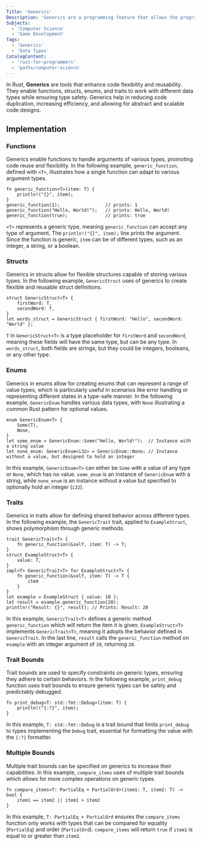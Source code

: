 ```yaml
---
Title: 'Generics'
Description: 'Generics are a programming feature that allows the programmer to write versatile and reusable code that operates on different data types.'
Subjects:
  - 'Computer Science'
  - 'Game Development'
Tags:
  - 'Generics'
  - 'Data Types'
CatalogContent:
  - 'rust-for-programmers'
  - 'paths/computer-science'
---
```


In Rust, **Generics** are tools that enhance code flexibility and reusability. They enable functions, structs, enums, and traits to work with different data types while ensuring type safety. Generics help in reducing code duplication, increasing efficiency, and allowing for abstract and scalable code designs.

## Implementation

### Functions

Generics enable functions to handle arguments of various types, promoting code reuse and flexibility. In the following example, `generic_function`, defined with `<T>`, illustrates how a single function can adapt to various argument types.

```
fn generic_function<T>(item: T) {
    println!("{}", item);
}
generic_function(1);                 // prints: 1
generic_function("Hello, World!");   // prints: Hello, World!
generic_function(true);              // prints: true
```

`<T>` represents a generic type, meaning `generic_function` can accept any type of argument. The `println!("{}", item);` line prints the argument. Since the function is generic, `item` can be of different types, such as an integer, a string, or a boolean.

### Structs

Generics in structs allow for flexible structures capable of storing various types. In the following example, `GenericStruct` uses of generics to create flexible and reusable struct definitions.

```
struct GenericStruct<T> {
    firstWord: T,
    secondWord: T,
}
let words_struct = GenericStruct { firstWord: "Hello", secondWord: "World" };
```

`T` in `GenericStruct<T>` is a type placeholder for `firstWord` and `secondWord`, meaning these fields will have the same type, but can be any type. In `words_struct`, both fields are strings, but they could be integers, booleans, or any other type.

### Enums

Generics in enums allow for creating enums that can represent a range of value types, which is particularly useful in scenarios like error handling or representing different states in a type-safe manner. In the following example, `GenericEnum` handles various data types, with `None` illustrating a common Rust pattern for optional values.

```
enum GenericEnum<T> {
    Some(T),
    None,
}
let some_enum = GenericEnum::Some("Hello, World!");  // Instance with a string value
let none_enum: GenericEnum<i32> = GenericEnum::None; // Instance without a value, but designed to hold an integer
```

In this example, `GenericEnum<T>` can either be `Some` with a value of any type or `None`, which has no value. `some_enum` is an instance of `GenericEnum` with a string, while `none_enum` is an instance without a value but specified to optionally hold an integer (`i32`).

### Traits

Generics in traits allow for defining shared behavior across different types. In the following example, the `GenericTrait` trait, applied to `ExampleStruct`, shows polymorphism through generic methods.

```
trait GenericTrait<T> {
    fn generic_function(&self, item: T) -> T;
}
struct ExampleStruct<T> {
    value: T,
}
impl<T> GenericTrait<T> for ExampleStruct<T> {
    fn generic_function(&self, item: T) -> T {
        item
    }
}
let example = ExampleStruct { value: 10 };
let result = example.generic_function(20);
println!("Result: {}", result); // Prints: Result: 20
```

In this example, `GenericTrait<T>` defines a generic method `generic_function` which will return the item it is given. `ExampleStruct<T>` implements `GenericTrait<T>`, meaning it adopts the behavior defined in `GenericTrait`. In the last line, `result` calls the `generic_function` method on `example` with an integer argument of `20`, returning `20`.

### Trait Bounds

Trait bounds are used to specify constraints on generic types, ensuring they adhere to certain behaviors. In the following example, `print_debug` function uses trait bounds to ensure generic types can be safely and predictably debugged.

```
fn print_debug<T: std::fmt::Debug>(item: T) {
    println!("{:?}", item);
}
```

In this example, `T: std::fmt::Debug` is a trait bound that limits `print_debug` to types implementing the `Debug` trait, essential for formatting the value with the `{:?}` formatter.

### Multiple Bounds

Multiple trait bounds can be specified on generics to increase their capabilities. In this example, `compare_items` uses of multiple trait bounds which allows for more complex operations on generic types.

```
fn compare_items<T: PartialEq + PartialOrd>(item1: T, item2: T) -> bool {
    item1 == item2 || item1 > item2
}
```

In this example, `T: PartialEq + PartialOrd` ensures the `compare_items` function only works with types that can be compared for equality (`PartialEq`) and order (`PartialOrd`). `compare_items` will return `true` if `item1` is equal to or greater than `item2`.
